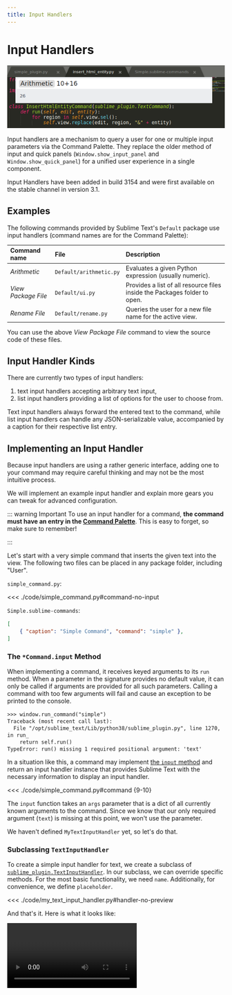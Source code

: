 ```yaml
---
title: Input Handlers
---
```


# Input Handlers

![Arithmetic command using an input handler](./images/arithmetic.png)

Input handlers are a mechanism
to query a user for one or multiple input parameters
via the Command Palette.
They replace the older method of input and quick panels
(`Window.show_input_panel` and `Window.show_quick_panel`)
for a unified user experience in a single component.

Input Handlers have been added in build 3154
and were first available on the stable channel in version 3.1.

## Examples

The following commands provided by Sublime Text's `Default` package
use input handlers
(command names are for the Command Palette):

| Command name | File | Description |
|:-|:-|:-|
| *Arithmetic* | `Default/arithmetic.py` | Evaluates a given Python expression (usually numeric). |
| *View Package File* | `Default/ui.py` | Provides a list of all resource files inside the Packages folder to open. |
| *Rename File* | `Default/rename.py` | Queries the user for a new file name for the active view. |

You can use the above *View Package File* command
to view the source code of these files.


## Input Handler Kinds

There are currently two types of input handlers:

1. text input handlers accepting arbitrary text input,
1. list input handlers providing a list of options for the user to choose from.

Text input handlers always forward the entered text to the command,
while list input handlers can handle any JSON-serializable value,
accompanied by a caption for their respective list entry.


## Implementing an Input Handler

Because input handlers are using a rather generic interface,
adding one to your command
may require careful thinking
and may not be the most intuitive process.

We will implement an example input handler
and explain more gears you can tweak
for advanced configuration.

::: warning Important
To use an input handler for a command,
**the command must have an entry in the [Command Palette][]**.
This is easy to forget,
so make sure to remember!

[Command Palette]: ../../command_palette.md
:::

Let's start with a very simple command
that inserts the given text into the view.
The following two files
can be placed in any package folder,
including "User".

`simple_command.py`:

<<< ./code/simple_command.py#command-no-input

`Simple.sublime-commands`:

```json
[
    { "caption": "Simple Command", "command": "simple" },
]
```


### The `*Command.input` Method

When implementing a command,
it receives keyed arguments to its `run` method.
When a parameter in the signature provides no default value,
it can only be called if arguments are provided for all such parameters.
Calling a command with too few arguments will fail
and cause an exception to be printed to the console.

```
>>> window.run_command("simple")
Traceback (most recent call last):
  File "/opt/sublime_text/Lib/python38/sublime_plugin.py", line 1270, in run_
    return self.run()
TypeError: run() missing 1 required positional argument: 'text'
```

In a situation like this,
a command may implement [the `input` method][api-TextCommand]
and return an input handler instance
that provides Sublime Text
with the necessary information
to display an input handler.

<<< ./code/simple_command.py#command {9-10}

The `input` function takes an `args` parameter
that is a dict of all currently known arguments to the command.
Since we know that our only required argument (`text`)
is missing at this point,
we won't use the parameter.

We haven't defined `MyTextInputHandler` yet,
so let's do that.


### Subclassing `TextInputHandler`

To create a simple input handler for text,
we create a subclass of [`sublime_plugin.TextInputHandler`][api-TextInputHandler].
In our subclass,
we can override specific methods.
For the most basic functionality,
we need `name`.
Additionally, for convenience,
we define `placeholder`.

<<< ./code/my_text_input_handler.py#handler-no-preview

And that's it.
Here is what it looks like:

<video controls src="./images/simple_input_handler.mp4" />

::: tip
Of course, you can still call the command like before
from a key binding or via the console.
When all required arguments are provided,
the input handler will be skipped
and the command run immediately.
:::


### Rendering a Preview

The `preview` method is called
for every modification of the entered text
and allows to show a small preview
below the Command Palette.
The preview can either be pure text
or can use [minihtml][]
for a markup-enabled format.

[minihtml]: https://www.sublimetext.com/docs/minihtml.html

The following snippet extends our input handler from earlier
to show the amount of characters that will be inserted:

<<< ./code/my_text_input_handler.py#handler {8-9}

There are additional methods that can be overriden.
These are described [in the documentation][api-TextInputHandler].


### Using Dynamic Data

You may have noticed that our `MyTextInputHandler` class
is entirely separate from our `SampleCommand`.
In the event that we want the input handler
to depend on some dynamic data,
such as the current view's selection,
we will have to provide such values
to the input handler's constructor.

The following snippet passes the text command's `View` instance
to the input handler's constructor.
The constructor itself stores the instance
in an instance attribute
and later accesses it from `preview`.

<<< ./code/simple_input_handler.py {10,14-15,25}

<video controls src="./images/simple_input_handler_preview.mp4" />


## Providing a List Of Options With `ListInputHandler`

Instead of free form input,
you can provide the user
with a list of values
that they can choose from.
This is done by sublassing `sublime_plugin.ListInputHandler`
and providing an `list_items` method
that returns a list of values to choose from.
This list can either be a list of strings
or a list of tuples,
where the first element indicates the text to be shown
and the second element the value to insert as the command's argument.

Following is a small example command
that offers a list of [named HTML entities][]
using the built-in [`html.entities`][] module:

[named HTML entities]: https://html.spec.whatwg.org/multipage/syntax.html#character-references
[`html.entities`]: https://docs.python.org/3/library/html.entities.html


<<< ./code/insert_html_entity.py {16-17}

::: tip
Notice how we don't implement `name` here,
because Sublime Text can automatically infer
the input handler's target argument name
from the class name,
using the same logic as for command names
but stripping "InputHandler" instead.
:::

::: warning Reminder
Remember that you need to make the above command
available to the Command Palette
by specifying it in a `.sublime-commands` file.

``` json
[
  { "caption": "Insert Html Entity", "command": "insert_html_entity" },
]
```
:::

Here is what it looks like in action:

<video controls src="./images/list_input_handler.mp4" />


## Implementing Multiple Input Handlers

When a command requires multiple arguments
that the user must provide,
things change a bit.
Notably, you know must add logic inside `input`
that returns the appropriate input handler
based on which arguments are still missing.
The order in which these are returned matters,
because input handlers that received input
remain visible in the Command Palette
to visualize the current input step
in a breadcrumbs style.
And finally, the input handlers' `description` methods will be used
to render text for these breadcrumbs.
(Since the default behavior is to show the inserted value,
this is used only rarely.)

Let's write a command that multiplies two operands.

<<< ./code/simple_multiply.py

::: tip
In this command, we only used a single input handler class for two parameters
by returning an instance variable in the `name` function.
:::

<video controls src="./images/multiply_input.mp4" />

The command works as it advertises.
It asks for two numbers when invoked from the command palette consecutively.
However, it does not show a breadcrumb for the first operand
after we confirmed it.
This is because the `input` command is re-run after the first argument,
since we need two arguments,
and information about the previous input handler is lost.

::: tip
Having problems running this command?
Did you add a `.sublime-commands` entry for it?
:::


### The `next_input` Method

To show the before-mentioned breadcrumb,
the first input handler needs to know
what input handler should be the next
and return it in a `next_input` method.

You could do so in a static way,
but let's try a dynamic approach.
Remember that you don't need to ask
for the second argument
if it was already provided.

<<< ./code/multiply.py {10-14,19,27-29}

In this command,
we collect all the arguments we need from the first call
and change `NumberInputHandler` to `MultiNumberInputHandler`
that accepts a list of argument names to query.
The destructuring assignment in line 19
splits the list into a "first" and "rest",
so that the rest of the required arguments can be returned
in the `next_input` method.

Let's see how it looks when invoked:

<video controls src="./images/multiply_next_input.mp4" />

::: tip
Both `NumberInputHandler` and `MultiNumberInputHandler`
implement a `validate` method that returns a boolean
if the passed text can be parsed into a floating point number.
The effect is that for non-numeric text the input is rejected
and nothing happens when pressing <Key k="enter" />.
Try for yourself!
:::


### Accumulating Inputs from a List

It is also possible to accumulate multiple inputs dynamically.
We can achieve this
by using lists as the values
of our ListInputHandler's `list_items` return value.

To allow the user to signal that they want to select more values,
we define the `want_event` method and `return True` from it.
This tells Sublime Text to add an [`event` argument][Event]
to the `validate` and `confirm` methods,
which we use to determine
if a certain modifier key was held
and whether to return another input handler
in the `next_input` method.

:::tip
Due to [a bug in the plugin API][core-6258],
we need to define *both* methods,
`validate` and `confirm`,
and have them accept this additional `event` argument,
even when we don't need them.
:::

<<< ./code/accumulate.py {13-15,25-28,34-35,38-40,47-48}

Here is what it looks like in action:

<video controls src="./images/accumulate.mp4" />

In this example,
we "generate" a list of choices
that we pass to our `ItemsInputHandler`'s constructor (lines 47-48).
These choices will be used as the basis for each prompt.

When providing a list of items for ST to display
in `list_items` (lines 22-28),
we return a 2-element `tuple`.
The first item is the list of items,
which in turn are more 2-element tuples.
The first value of the inner tuples
tells ST what to show inside the item list,
while the second value is what ST will use
when invoking the `validate` and `confirm` methods
and also what will get used as the final value
provided by this event handler.
The second item will become relevant later.
Refer to [the documentation for `list_items`][list_items] for more details.

[list_items]: https://www.sublimetext.com/docs/api_reference.html#sublime_plugin.ListInputHandler.list_items

Next, we take a look at the `confirm` method (lines 30-35).
The method is invoked
with the `value` of the selected list item
but there is the aforementioned additional [`event` argument][Event].
We inspect the `event` to check for the Alt key,
record the result and the selected value in an instance attribute
and move on to `next_input`.

[core-6258]: https://github.com/sublimehq/sublime_text/issues/6258
[Event]: https://www.sublimetext.com/docs/api_reference.html#sublime.Event

As discussed before,
ST calls the `next_input`
to check for the next input handler to open
and this is where the magic happens (lines 38-40).
If the alt modified key has been held while selecting an item,
we return a new instance of *the same input handler class*
and with the following values:

1. the same list of choices,
1. the accumulated value list (`self.selected`), and
1. the index of the just-selected item.

The list of choices is self-explanatory,
the accumulated value list is needed
to generate the next set of items in `list_items`,
and the `selected_index` is used
to open the next input handler
with the previously selected item preselected.
If the alt key has not been held,
we simply return `None`
and conclude the collection of arguments.

In the end, the result of
the last input handler on the stack of each argument
(here: `items`, determined from the class name `ItemsInputHandler`)
will be collected and used in the command's `run` method invocation.
Because we used the *same input handler name* for all our input handlers,
we receive the accumulated list of selected items
from the last instance.

Note that this is just one method of achieving this behavior.
You may find that another works better for you.


## Code Archive

The final code examples presented on this page
[are included in the source Git repository][code].
You can download a [zipball][] of it (via [DownGit][])
and extract it into your Packages folder
to experiment with them.

[code]: https://github.com/sublimetext-io/docs.sublimetext.io/tree/master/docs/guide/extensibility/plugins/input_handlers/code
[zipball]: https://minhaskamal.github.io/DownGit/#/home?url=https:%2F%2Fgithub.com%2Fsublimetext-io%2Fdocs.sublimetext.io%2Ftree%2Fmaster%2Fdocs%2Fguide%2Fextensibility%2Fplugins%2Finput_handlers%2Fcode&fileName=InputHandlerExamples&rootDirectory=InputHandlerExamples
[DownGit]: https://github.com/MinhasKamal/DownGit


## Invoking Commands With Input Handlers

When invoking a command with an input handler
and without all required arguments
from a plugin or key binding,
it is advised to use the `show_overlay` command.
Commands invoked that way
will have their `input` method called
before ST attempts to call `run`,
resulting in more predictable behavior.
Otherwise, Sublime Text will try to run the command as normally
(running its `run` method)
and only check the command's `input` method
if the call failed because of insufficient arguments.

**Examples**:

``` py
view.run_command(
    'show_overlay',
    {'overlay': 'command_palette', 'command': 'multiply', 'args': {'operand1': 12}},
)
```

``` json
{
    "command": "show_overlay",
    "args": {
        "overlay": "command_palette",
        "command": "multiply",
        "args": {"operand1": 12}
    },
}
```

## Caveats

- As mentioned countless times already,
  there must be an entry for the Command Palette
  to be able to use input handlers.

- A command's `input` method may be called multiple times
  until the user can access it.

- `is_visible` and `is_enabled` cannot decide their return value
  based on the given arguments
  when an input handler is involved.
  ([#3249](https://github.com/sublimehq/sublime_text/issues/3249))


[api-TextCommand]: https://www.sublimetext.com/docs/api_reference.html#sublime_plugin.TextCommand
[api-TextInputHandler]: https://www.sublimetext.com/docs/api_reference.html#sublime_plugin.TextInputHandler
